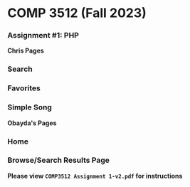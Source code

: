 # COMP 3512 (Fall 2023)
### Assignment #1: PHP

**Chris Pages**
### Search
### Favorites
### Simple Song

**Obayda's Pages**
### Home
### Browse/Search Results Page


**Please view `COMP3512 Assignment 1-v2.pdf` for instructions**

  
